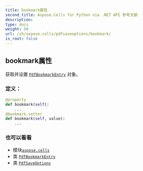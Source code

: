 ```yaml
---
title: bookmark属性
second_title: Aspose.Cells for Python via .NET API 参考文献
description:
type: docs
weight: 50
url: /zh/aspose.cells/pdfsaveoptions/bookmark/
is_root: false
---
```

## bookmark属性

获取并设置 [`PdfBookmarkEntry`](/cells/python-net/zh/aspose.cells.rendering/pdfbookmarkentry) 对象。
### 定义：
```python
@property
def bookmark(self):
    ...
@bookmark.setter
def bookmark(self, value):
    ...
```

### 也可以看看
* 模块[`aspose.cells`](../../)
* 类 [`PdfBookmarkEntry`](/cells/python-net/zh/aspose.cells.rendering/pdfbookmarkentry)
* 类 [`PdfSaveOptions`](/cells/python-net/zh/aspose.cells/pdfsaveoptions)
